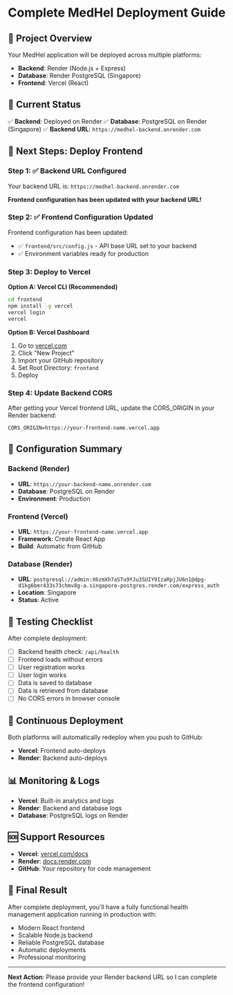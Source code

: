 # Complete MedHel Deployment Guide

## 🎯 **Project Overview**

Your MedHel application will be deployed across multiple platforms:
- **Backend**: Render (Node.js + Express)
- **Database**: Render PostgreSQL (Singapore)
- **Frontend**: Vercel (React)

## 🚀 **Current Status**

✅ **Backend**: Deployed on Render
✅ **Database**: PostgreSQL on Render (Singapore)
✅ **Backend URL**: `https://medhel-backend.onrender.com`

## 🚀 **Next Steps: Deploy Frontend**

### Step 1: ✅ Backend URL Configured

Your backend URL is: `https://medhel-backend.onrender.com`

**Frontend configuration has been updated with your backend URL!**

### Step 2: ✅ Frontend Configuration Updated

Frontend configuration has been updated:
- ✅ `frontend/src/config.js` - API base URL set to your backend
- ✅ Environment variables ready for production

### Step 3: Deploy to Vercel

**Option A: Vercel CLI (Recommended)**
```bash
cd frontend
npm install -g vercel
vercel login
vercel
```

**Option B: Vercel Dashboard**
1. Go to [vercel.com](https://vercel.com)
2. Click "New Project"
3. Import your GitHub repository
4. Set Root Directory: `frontend`
5. Deploy

### Step 4: Update Backend CORS

After getting your Vercel frontend URL, update the CORS_ORIGIN in your Render backend:
```
CORS_ORIGIN=https://your-frontend-name.vercel.app
```

## 🔧 **Configuration Summary**

### Backend (Render)
- **URL**: `https://your-backend-name.onrender.com`
- **Database**: PostgreSQL on Render
- **Environment**: Production

### Frontend (Vercel)
- **URL**: `https://your-frontend-name.vercel.app`
- **Framework**: Create React App
- **Build**: Automatic from GitHub

### Database (Render)
- **URL**: `postgresql://admin:X6zmXh7aSTu9YJu3SUIY9IzaRpjJU6n1@dpg-d1kg6bmr433s73chmv8g-a.singapore-postgres.render.com/express_auth`
- **Location**: Singapore
- **Status**: Active

## 🧪 **Testing Checklist**

After complete deployment:

- [ ] Backend health check: `/api/health`
- [ ] Frontend loads without errors
- [ ] User registration works
- [ ] User login works
- [ ] Data is saved to database
- [ ] Data is retrieved from database
- [ ] No CORS errors in browser console

## 🔄 **Continuous Deployment**

Both platforms will automatically redeploy when you push to GitHub:
- **Vercel**: Frontend auto-deploys
- **Render**: Backend auto-deploys

## 📊 **Monitoring & Logs**

- **Vercel**: Built-in analytics and logs
- **Render**: Backend and database logs
- **Database**: PostgreSQL logs on Render

## 🆘 **Support Resources**

- **Vercel**: [vercel.com/docs](https://vercel.com/docs)
- **Render**: [docs.render.com](https://docs.render.com)
- **GitHub**: Your repository for code management

## 🎉 **Final Result**

After complete deployment, you'll have a fully functional health management application running in production with:
- Modern React frontend
- Scalable Node.js backend
- Reliable PostgreSQL database
- Automatic deployments
- Professional monitoring

---

**Next Action**: Please provide your Render backend URL so I can complete the frontend configuration! 